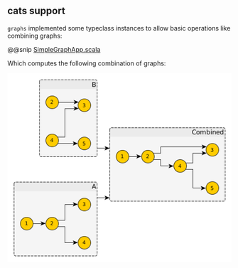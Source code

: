## cats support

`graphs` implemented some typeclass instances to allow basic operations like combining graphs:

@@snip [SimpleGraphApp.scala](../examples/src/main/scala/CatsApp.scala)

Which computes the following combination of graphs:

![monoid example](monoid-example.png)